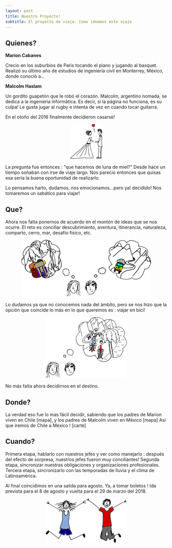 ```yaml
---
layout: post
title: Nuestro Proyecto!
subtitle: El proyecto de viaje. Como ideamos este viaje
---
```


## Quienes?

**Marion Cabanes**

Crecio en los suburbios de Parìs tocando el piano y jugando al basquet. 
Realizó su último año de estudios de ingeniería civil en Monterrey, México, donde conociò a...

**Malcolm Haslam**

Un gordito guapetón que le robó el corazón. 
Malcolm, argentino nomada, se dedica a la ingenierìa informàtica. Es decir, si la pàgina no funciona, es su culpa!
Le gusta jugar al rugby e intenta de vez en cuando tocar guitarra. 

En el otoño del 2016 finalmente decidieron casarse!

<p style="
    margin: auto;
    width: 20%;
	">
	<img id="project-novios" src="/img/designs/project/novios.svg" alt="Drawing" style="/* width: 25%; */padding: 0;">
</p>

La pregunta fue entonces : "que hacemos de luna de miel?"
Desde hace un tiempo soñaban con irse de viaje largo. Nos parecio entonces que quisas esa sería la buena oportunidad de realizarlo.

Lo pensamos harto, dudamos, nos emocionamos...pero ya! decidido! Nos tomaremos un sabático para viajar!


## Que?

Ahora nos falta ponernos de acuerdo en el montón de ideas que se nos ocurre.
El reto es conciliar descubrimiento, aventura, itinerancia, naturaleza, comparto, cerro, mar, desafío físico, etc.
<p style="
    margin: auto;
    width: 80%;
	">
	<img src="/img/designs/project/marionymalcolmthinking.svg" alt="Drawing"/>
</p>

Lo dudamos ya que no conocemos nada del ámbito, pero se nos hizo que la opción que coincide lo más en lo que queremos es : viajar en bici!

<p style="
    margin: auto;
    width: 50%;
	">
	<img src="/img/designs/project/marionymalcolmthinking2.svg" alt="Drawing"/>
</p>

No más falta ahora decidirnos en el destino.

## Donde?

La verdad eso fue lo mas fácil decidir, sabiendo que los padres de Marion viven en Chile [mapa], y los padres de Malcolm viven en México [mapa]
Asi que iremos de Chile a México !
[carte]

## Cuando?

Primera etapa, hablarlo con nuestros jefes y ver como manejarlo : después del efecto de sorpresa, nuestros jefes fueron muy conciliantes!
Segunda etapa, sincronizar nuestras obligaciones y organizaciones profesionales.
Tercera etapa, sincronizarlo con las temporadas de lluvia y el clima de Latinoamérica.

Al final coincidimos en una salida para agosto. Ya, a tomar boletos !
Ida prevista para el 8 de agosto y vuelta para el 29 de marzo del 2018.

<p style="
    margin: auto;
    width: 50%;
	">
	<img src="/img/designs/project/marionymalcolm.svg" alt="Drawing"/>
</p>


